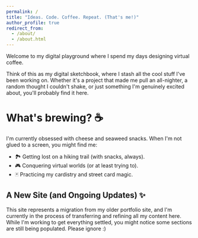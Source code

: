 ```yaml
---
permalink: /
title: "Ideas. Code. Coffee. Repeat. (That's me!)"
author_profile: true
redirect_from: 
  - /about/
  - /about.html
---
```

Welcome to my digital playground where I spend my days designing virtual coffee.

Think of this as my digital sketchbook, where I stash all the cool stuff I've been working on. Whether it's a project that made me pull an all-nighter, a random thought I couldn't shake, or just something I'm genuinely excited about, you'll probably find it here.

What's brewing? ☕
======
I'm currently obsessed with cheese and seaweed snacks.
When I'm not glued to a screen, you might find me:
- 🏞️ Getting lost on a hiking trail (with snacks, always).
- 🎮 Conquering virtual worlds (or at least trying to).
- 🃏 Practicing my cardistry and street card magic.

A New Site (and Ongoing Updates) ✨
------
 This site represents a migration from my older portfolio site, and I'm currently in the process of transferring and refining all my content here. While I'm working to get everything settled, you might notice some sections are still being populated. Please ignore :)


